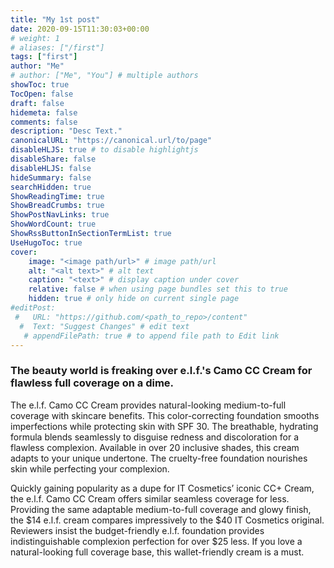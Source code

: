 ```yaml
---
title: "My 1st post"
date: 2020-09-15T11:30:03+00:00
# weight: 1
# aliases: ["/first"]
tags: ["first"]
author: "Me"
# author: ["Me", "You"] # multiple authors
showToc: true
TocOpen: false
draft: false
hidemeta: false
comments: false
description: "Desc Text."
canonicalURL: "https://canonical.url/to/page"
disableHLJS: true # to disable highlightjs
disableShare: false
disableHLJS: false
hideSummary: false
searchHidden: true
ShowReadingTime: true
ShowBreadCrumbs: true
ShowPostNavLinks: true
ShowWordCount: true
ShowRssButtonInSectionTermList: true
UseHugoToc: true
cover:
    image: "<image path/url>" # image path/url
    alt: "<alt text>" # alt text
    caption: "<text>" # display caption under cover
    relative: false # when using page bundles set this to true
    hidden: true # only hide on current single page
#editPost:
 #   URL: "https://github.com/<path_to_repo>/content"
  #  Text: "Suggest Changes" # edit text
   # appendFilePath: true # to append file path to Edit link
---
```

### The beauty world is freaking over e.l.f.'s Camo CC Cream for flawless full coverage on a dime.

The e.l.f. Camo CC Cream provides natural-looking medium-to-full coverage with skincare benefits. This color-correcting foundation smooths imperfections while protecting skin with SPF 30. The breathable, hydrating formula blends seamlessly to disguise redness and discoloration for a flawless complexion. Available in over 20 inclusive shades, this cream adapts to your unique undertone. The cruelty-free foundation nourishes skin while perfecting your complexion.

Quickly gaining popularity as a dupe for IT Cosmetics’ iconic CC+ Cream, the e.l.f. Camo CC Cream offers similar seamless coverage for less. Providing the same adaptable medium-to-full coverage and glowy finish, the $14 e.l.f. cream compares impressively to the $40 IT Cosmetics original. Reviewers insist the budget-friendly e.l.f. foundation provides indistinguishable complexion perfection for over $25 less. If you love a natural-looking full coverage base, this wallet-friendly cream is a must.